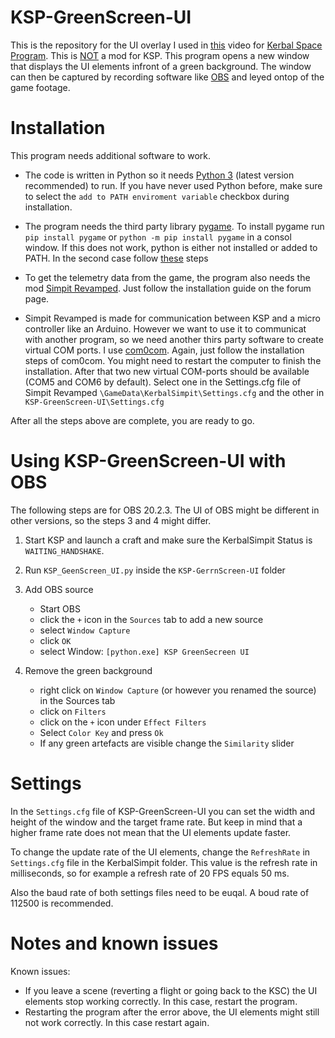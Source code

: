 # KSP-GreenScreen-UI
This is the repository for the UI overlay I used in [this](https://www.youtube.com/watch?v=kptUQBFPhzQ) video for [Kerbal Space Program](https://kerbalspaceprogram.com/). This is <ins>NOT</ins> a mod for KSP. This program opens a new window that displays the UI elements infront of a green background. The window can then be captured by recording software like [OBS](https://obsproject.com) and leyed ontop of the game footage.

# Installation
This program needs additional software to work.

- The code is written in Python so it needs [Python 3](https://www.python.org) (latest version recommended) to run. If you have never used Python before, make sure to select the `add to PATH enviroment variable` checkbox during installation.

- The program needs the third party library [pygame](https://www.pygame.org). To install pygame run `pip install pygame` or `python -m pip install pygame` in a consol window. If this does not work, python is either not installed or added to PATH. In the second case follow [these](https://realpython.com/add-python-to-path/) steps

- To get the telemetry data from the game, the program also needs the mod [Simpit Revamped](https://forum.kerbalspaceprogram.com/topic/204852-112x-simpit-revamped-simpit-20/). Just follow the installation guide on the forum page.

- Simpit Revamped is made for communication between KSP and a micro controller like an Arduino. However we want to use it to communicat with another program, so we need another thirs party software to create virtual COM ports. I use [com0com](https://sourceforge.net/projects/com0com/). Again, just follow the installation steps of com0com. You might need to restart the computer to finish the installation. After that two new virtual COM-ports should be available (COM5 and COM6 by default). Select one in the Settings.cfg file of Simpit Revamped `\GameData\KerbalSimpit\Settings.cfg` and the other in `KSP-GreenScreen-UI\Settings.cfg`

After all the steps above are complete, you are ready to go.

# Using KSP-GreenScreen-UI with OBS
The following steps are for OBS 20.2.3. The UI of OBS might be different in other versions, so the steps 3 and 4  might differ.

1. Start KSP and launch a craft and make sure the KerbalSimpit Status is `WAITING_HANDSHAKE`. 

2. Run `KSP_GeenScreen_UI.py` inside the `KSP-GerrnScreen-UI` folder

3. Add OBS source
    - Start OBS
    - click the `+` icon in the `Sources` tab to add a new source 
    - select `Window Capture`
    - click `OK`
    - select Window: `[python.exe] KSP GreenSecreen UI`

4. Remove the green background 
    - right click on `Window Capture` (or however you renamed the source) in the Sources tab
    - click on `Filters`
    - click on the `+` icon under `Effect Filters`
    - Select `Color Key` and press `Ok`
    - If any green artefacts are visible change the `Similarity` slider


# Settings
In the `Settings.cfg` file of KSP-GreenScreen-UI you can set the width and height of the window and the target frame rate. But keep in mind that a higher frame rate does not mean that the UI elements update faster. 

To change the update rate of the UI elements, change the `RefreshRate` in `Settings.cfg` file in the KerbalSimpit folder. This value is the refresh rate in milliseconds, so for example a refresh rate of 20 FPS equals 50 ms. 

Also the baud rate of both settings files need to be euqal. A boud rate of 112500 is recommended.

# Notes and known issues
Known issues:
- If you leave a scene (reverting a flight or going back to the KSC) the UI elements stop working correctly. In this case, restart the program.
- Restarting the program after the error above, the UI elements might still not work correctly. In this case restart again.